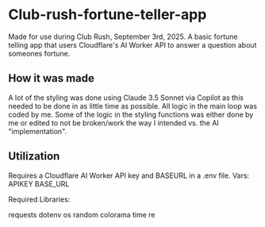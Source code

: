 # Club-rush-fortune-teller-app

Made for use during Club Rush, September 3rd, 2025. A basic fortune telling app that users Cloudflare's AI Worker API to answer a question about someones fortune.

## How it was made

A lot of the styling was done using Claude 3.5 Sonnet via Copilot as this needed to be done in as little time as possible. All logic in the main loop was coded by me. Some of the logic in the styling functions was either done by me or edited to not be broken/work the way I intended vs. the AI "implementation".

## Utilization

Requires a Cloudflare AI Worker API key and BASEURL in a .env file.
Vars:
APIKEY
BASE_URL

Required Libraries:

requests
dotenv
os
random
colorama
time
re